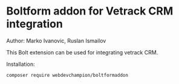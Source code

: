 # Boltform addon for Vetrack CRM integration

Author: Marko Ivanovic, Ruslan Ismailov

This Bolt extension can be used for integrating vetrack CRM.

Installation:

```bash
composer require webdevchampion/boltformaddon
```